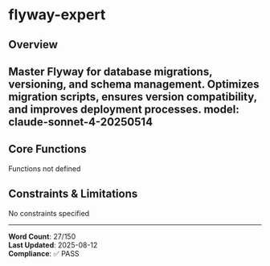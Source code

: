 # flyway-expert

## Overview

Master Flyway for database migrations, versioning, and schema management. Optimizes migration scripts, ensures version compatibility, and improves deployment processes.
model: claude-sonnet-4-20250514
---

## Core Functions

Functions not defined

## Constraints & Limitations

No constraints specified



---
**Word Count**: 27/150  
**Last Updated**: 2025-08-12  
**Compliance**: ✅ PASS